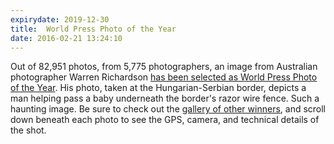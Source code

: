 ```yaml
---
expirydate: 2019-12-30
title:  World Press Photo of the Year
date: 2016-02-21 13:24:10
---
```


Out of 82,951 photos, from 5,775 photographers, an image from Australian photographer Warren Richardson [has been selected as World Press Photo of the Year][richardson]. His photo, taken at the Hungarian-Serbian border, depicts a man helping pass a baby underneath the border's razor wire fence. Such a haunting image. Be sure to check out the [gallery of other winners][gallery], and scroll down beneath each photo to see the GPS, camera, and technical details of the shot. 

[richardson]:http://www.worldpressphoto.org/news/2016-02-18/world-press-photo-year-2015-goes-warren-richardson
[gallery]: http://www.worldpressphoto.org/collection/photo/2016
